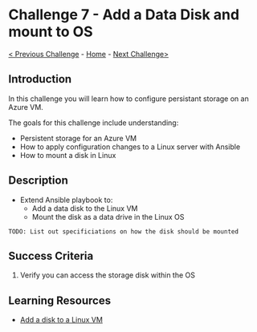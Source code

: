 
# Challenge 7 - Add a Data Disk and mount to OS

[< Previous Challenge](./Challenge-06.md) - [Home](../readme.md) - [Next Challenge>](./Challenge-08.md)

## Introduction

In this challenge you will learn how to configure persistant storage on an Azure VM.

The goals for this challenge include understanding:
- Persistent storage for an Azure VM
- How to apply configuration changes to a Linux server with Ansible
- How to mount a disk in Linux

## Description

-	Extend Ansible playbook to:
    - Add a data disk to the Linux VM
    - Mount the disk as a data drive in the Linux OS
    
`TODO: List out specificiations on how the disk should be mounted`

## Success Criteria

1. Verify you can access the storage disk within the OS

## Learning Resources

- [Add a disk to a Linux VM](https://docs.microsoft.com/en-us/azure/virtual-machines/linux/add-disk)


